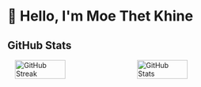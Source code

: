 
# 👋 Hello, I'm Moe Thet Khine
## GitHub Stats
<div style="display: flex; flex-direction: row; justify-content: center; align-items: center; max-width: 1200px; margin: 0 auto; gap: 20px;">
    <img src="https://streak-stats.demolab.com?user=MoeThetKhine&theme=onedark&date_format=j%20M%5B%20Y%5D&start_date=2024-11-01&card_width=450" alt="GitHub Streak" style="width: 45%;"/>
   <!--<img src="https://github-readme-stats.vercel.app/api?username=MoeThetKhine&show_icons=true&count_private=true&hide=contribs&theme=onedark&icon_color=90ee90&card_width=450" alt="GitHub Stats" style="width: 45%;"/> -->
   <img src="https://github-readme-stats.vercel.app/api?username=MoeThetKhine&show_icons=true&v=1.1&count_private=true&hide=contribs&theme=onedark&icon_color=90ee90&card_width=450" alt="GitHub Stats" style="width: 45%;" />


</div>
